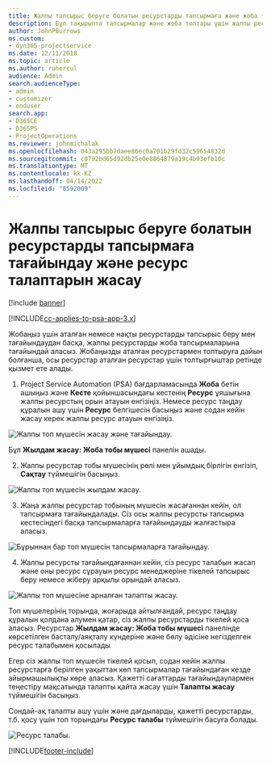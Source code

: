 ```yaml
---
title: Жалпы тапсырыс беруге болатын ресурстарды тапсырмаға және жоба тобына тағайындау
description: Бұл тақырыпта тапсырмалар және жоба топтары үшін жалпы ресурстарға тапсырыс беру туралы ақпарат беріледі.
author: JohnPBurrows
ms.custom:
- dyn365-projectservice
ms.date: 12/11/2018
ms.topic: article
ms.author: ruhercul
audience: Admin
search.audienceType:
- admin
- customizer
- enduser
search.app:
- D365CE
- D365PS
- ProjectOperations
ms.reviewer: johnmichalak
ms.openlocfilehash: 043a295bb7daee86ec0a701b29fd32c59654832d
ms.sourcegitcommit: c0792bd65d92db25e0e8864879a19c4b93efb10c
ms.translationtype: MT
ms.contentlocale: kk-KZ
ms.lasthandoff: 04/14/2022
ms.locfileid: "8592009"
---
```

# <a name="assign-generic-bookable-resources-to-a-task-and-generate-resource-requirements"></a>Жалпы тапсырыс беруге болатын ресурстарды тапсырмаға тағайындау және ресурс талаптарын жасау 

[!include [banner](../includes/psa-now-project-operations.md)]

[!INCLUDE[cc-applies-to-psa-app-3.x](../includes/cc-applies-to-psa-app-3x.md)]

Жобаңыз үшін аталған немесе нақты ресурстарды тапсырыс беру мен тағайындаудан басқа, жалпы ресурстарды жоба тапсырмаларына тағайындай аласыз. Жобаңызды аталған ресурстармен толтыруға дайын болғанша, осы ресурстар аталған ресурстар үшін толтырғыштар ретінде қызмет ете алады. 

1. Project Service Automation (PSA) бағдарламасында **Жоба** бетін ашыңыз және **Кесте** қойыншасындағы кестенің **Ресурс** ұяшығына жалпы ресурстың орын атауын енгізіңіз. Немесе ресурс таңдау құралын ашу үшін **Ресурс** белгішесін басыңыз және содан кейін жасау керек жалпы ресурс атауын енгізіңіз.

![Жалпы топ мүшесін жасау және тағайындау.](media/RM-how-to-9.png)

Бұл **Жылдам жасау: Жоба тобы мүшесі** панелін ашады. 

2. Жалпы ресурстар тобы мүшесінің рөлі мен ұйымдық бірлігін енгізіп, **Сақтау** түймешігін басыңыз.

![Жалпы топ мүшесін жылдам жасау.](media/RM-how-to-10.png)

3. Жаңа жалпы ресурстар тобының мүшесін жасағаннан кейін, ол тапсырмаға тағайындалады. Сіз осы жалпы ресурсты тапсырма кестесіндегі басқа тапсырмаларға тағайындауды жалғастыра аласыз.

![Бұрыннан бар топ мүшесін тапсырмаларға тағайындау.](media/RM-how-to-11.png)

4. Жалпы ресурсты тағайындағаннан кейін, сіз ресурс талабын жасап және оны ресурс сұрауын ресурс менеджеріне тікелей тапсырыс беру немесе жіберу арқылы орындай аласыз.

![Жалпы топ мүшесіне арналған талапты жасау.](media/RM-how-to-12.png)

Топ мүшелерінің торында, жоғарыда айтылғандай, ресурс таңдау құралын қолдана алумен қатар, сіз жалпы ресурстарды тікелей қоса аласыз. Ресурстар **Жылдам жасау: Жоба тобы мүшесі** панелінде көрсетілген басталу/аяқталу күндеріне және бөлу әдісіне негізделген ресурс талабымен қосылады

Егер сіз жалпы топ мүшесін тікелей қосып, содан кейін жалпы ресурстарға берілген уақыттан көп тапсырмалар тағайындаған кезде айырмашылықты көре аласыз. Қажетті сағаттарды тағайындаулармен теңестіру мақсатында талапты қайта жасау үшін **Талапты жасау** түймешігін басыңыз.

Сондай-ақ талапты ашу үшін және дағдыларды, қажетті ресурстарды, т.б. қосу үшін топ торындағы **Ресурс талабы** түймешігін басуға болады.

![Ресурс талабы.](media/RM-how-to-13.png)



[!INCLUDE[footer-include](../includes/footer-banner.md)]

